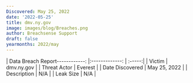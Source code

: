```yaml
---
Discovered: May 25, 2022
date: '2022-05-25'
title: dmv.ny.gov
image: images/blog/Breaches.png
author: Breachsense Support
draft: false
yearmonths: 2022/may
---
```


| Data Breach Report------------:   |:-------------:    | :-----:|
| Victim    | dmv.ny.gov      | 
| Threat Actor    | Everest      | 
| Date Discovered    | May 25, 2022      | 
| Description    | N/A      | 
| Leak Size    | N/A      | 

